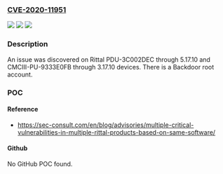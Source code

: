 ### [CVE-2020-11951](https://cve.mitre.org/cgi-bin/cvename.cgi?name=CVE-2020-11951)
![](https://img.shields.io/static/v1?label=Product&message=n%2Fa&color=blue)
![](https://img.shields.io/static/v1?label=Version&message=n%2Fa&color=blue)
![](https://img.shields.io/static/v1?label=Vulnerability&message=n%2Fa&color=brighgreen)

### Description

An issue was discovered on Rittal PDU-3C002DEC through 5.17.10 and CMCIII-PU-9333E0FB through 3.17.10 devices. There is a Backdoor root account.

### POC

#### Reference
- https://sec-consult.com/en/blog/advisories/multiple-critical-vulnerabilities-in-multiple-rittal-products-based-on-same-software/

#### Github
No GitHub POC found.

